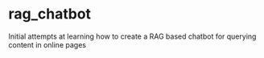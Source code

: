 # rag_chatbot

Initial attempts at learning how to create a RAG based chatbot for querying content in online pages
